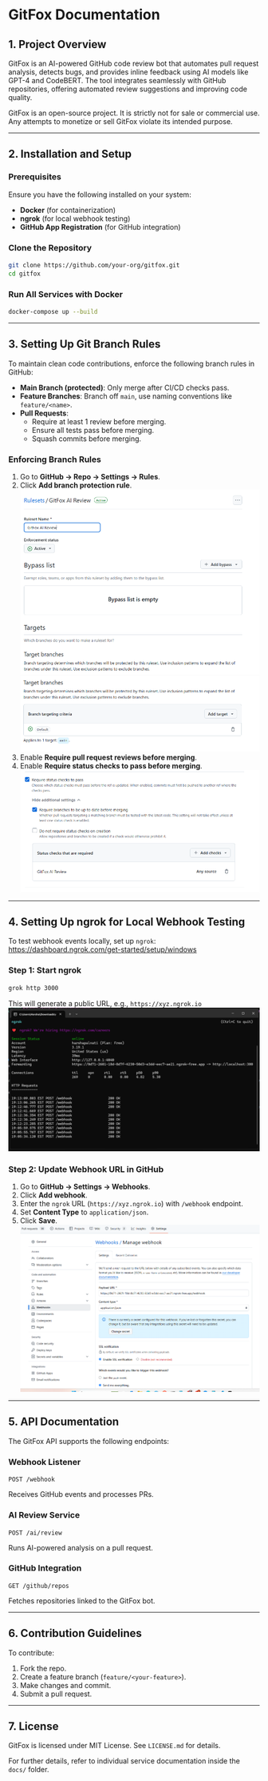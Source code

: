 # GitFox Documentation

## 1. Project Overview
GitFox is an AI-powered GitHub code review bot that automates pull request analysis, detects bugs, and provides inline feedback using AI models like GPT-4 and CodeBERT. The tool integrates seamlessly with GitHub repositories, offering automated review suggestions and improving code quality.

GitFox is an open-source project. It is strictly not for sale or commercial use. Any attempts to monetize or sell GitFox violate its intended purpose.

---
## 2. Installation and Setup
### Prerequisites
Ensure you have the following installed on your system:
- **Docker** (for containerization)
- **ngrok** (for local webhook testing)
- **GitHub App Registration** (for GitHub integration)

### Clone the Repository
```sh
git clone https://github.com/your-org/gitfox.git
cd gitfox
```

### Run All Services with Docker
```sh
docker-compose up --build
```

---
## 3. Setting Up Git Branch Rules
To maintain clean code contributions, enforce the following branch rules in GitHub:
- **Main Branch (protected)**: Only merge after CI/CD checks pass.
- **Feature Branches**: Branch off `main`, use naming conventions like `feature/<name>`.
- **Pull Requests**:
  - Require at least 1 review before merging.
  - Ensure all tests pass before merging.
  - Squash commits before merging.

### Enforcing Branch Rules
1. Go to **GitHub → Repo → Settings → Rules**.
2. Click **Add branch protection rule**.
![alt text](image.png)
![alt text](image-1.png)
3. Enable **Require pull request reviews before merging**.
4. Enable **Require status checks to pass before merging**.
![alt text](image-2.png)

---
## 4. Setting Up ngrok for Local Webhook Testing
To test webhook events locally, set up `ngrok`:
https://dashboard.ngrok.com/get-started/setup/windows

### Step 1: Start ngrok
```sh
grok http 3000
```
This will generate a public URL, e.g., `https://xyz.ngrok.io`
![alt text](image-3.png)
### Step 2: Update Webhook URL in GitHub
1. Go to **GitHub → Settings → Webhooks**.
2. Click **Add webhook**.
3. Enter the `ngrok` URL (`https://xyz.ngrok.io`) with `/webhook` endpoint.
4. Set **Content Type** to `application/json`.
5. Click **Save**.
![alt text](image-4.png)
---
## 5. API Documentation
The GitFox API supports the following endpoints:

### **Webhook Listener**
```http
POST /webhook
```
Receives GitHub events and processes PRs.

### **AI Review Service**
```http
POST /ai/review
```
Runs AI-powered analysis on a pull request.

### **GitHub Integration**
```http
GET /github/repos
```
Fetches repositories linked to the GitFox bot.

---
## 6. Contribution Guidelines
To contribute:
1. Fork the repo.
2. Create a feature branch (`feature/<your-feature>`).
3. Make changes and commit.
4. Submit a pull request.

---
## 7. License
GitFox is licensed under MIT License. See `LICENSE.md` for details.

For further details, refer to individual service documentation inside the `docs/` folder.


